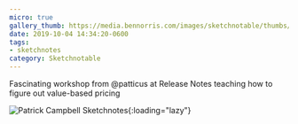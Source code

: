 ```yaml
---
micro: true
gallery_thumb: https://media.bennorris.com/images/sketchnotable/thumbs/release-notes-2019-campbell.jpg
date: 2019-10-04 14:34:20-0600
tags:
- sketchnotes
category: Sketchnotable
---
```


Fascinating workshop from @patticus at Release Notes teaching how to figure out value-based pricing

![Patrick Campbell Sketchnotes](https://media.bennorris.com/images/sketchnotable/release-notes-2019/release-notes-2019-campbell.jpg){:loading="lazy"}